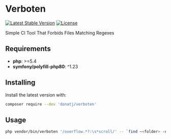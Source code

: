 # Verboten

[![Latest Stable Version](https://poser.pugx.org/donatj/verboten/version)](https://packagist.org/packages/donatj/verboten)
[![License](https://poser.pugx.org/donatj/verboten/license)](https://packagist.org/packages/donatj/verboten)


Simple CI Tool That Forbids Files Matching Regexes

## Requirements

- **php**: >=5.4
- **symfony/polyfill-php80**: ^1.23

## Installing

Install the latest version with:

```bash
composer require --dev 'donatj/verboten'
```

## Usage

```bash
php vendor/bin/verboten '/overflow.*?:\s*scroll/' -- `find ~<folder> -name '*.scss'`
```